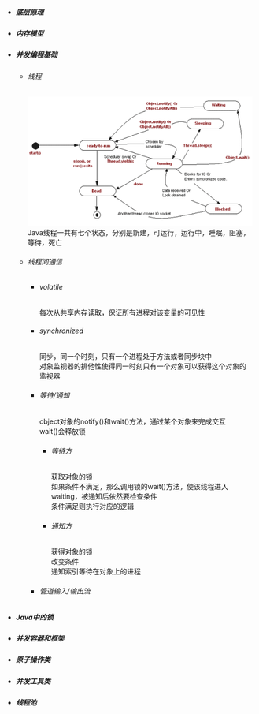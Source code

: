 * ##### 底层原理
* ##### 内存模型
* ##### 并发编程基础

  * ###### 线程

    ![](/assets/java-thread-states.png)  
     Java线程一共有七个状态，分别是新建，可运行，运行中，睡眠，阻塞，等待，死亡

  * ###### 线程间通信

    * ###### volatile

      每次从共享内存读取，保证所有进程对该变量的可见性

    * ###### synchronized

      同步，同一个时刻，只有一个进程处于方法或者同步块中  
      对象监视器的排他性使得同一时刻只有一个对象可以获得这个对象的监视器

    * ###### 等待/通知

      object对象的notify\(\)和wait\(\)方法，通过某个对象来完成交互  
      wait\(\)会释放锁

      * ###### 等待方

         获取对象的锁  
         如果条件不满足，那么调用锁的wait\(\)方法，使该线程进入waiting，被通知后依然要检查条件  
         条件满足则执行对应的逻辑

      * ###### 通知方

        获得对象的锁  
        改变条件  
        通知索引等待在对象上的进程

    * ###### 管道输入/输出流
* ##### Java中的锁
* ##### 并发容器和框架
* ##### 原子操作类
* ##### 并发工具类
* ##### 线程池



